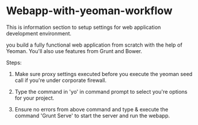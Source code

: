 Webapp-with-yeoman-workflow
=============

This is information section to setup settings for web application development environment.

you build a fully functional web application from scratch with the help of Yeoman. You'll also use features from Grunt and Bower.

Steps:
1) Make sure proxy settings executed before you execute the yeoman seed call if you're under corporate firewall.

2) Type the command in 'yo' in command prompt to select you're options for your project.

3) Ensure no errors from above command and type & execute the command 'Grunt Serve' to start the server and run the webapp.
